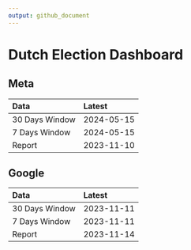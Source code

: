 ```yaml
---
output: github_document
---
```


# Dutch Election Dashboard



## Meta


|Data           |Latest     |
|:--------------|:----------|
|30 Days Window |2024-05-15 |
|7 Days Window  |2024-05-15 |
|Report         |2023-11-10 |

## Google


|Data           |Latest     |
|:--------------|:----------|
|30 Days Window |2023-11-11 |
|7 Days Window  |2023-11-11 |
|Report         |2023-11-14 |
